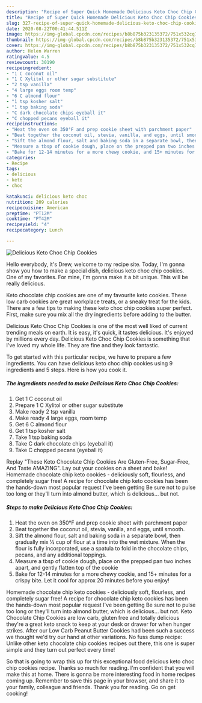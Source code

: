 ```yaml
---
description: "Recipe of Super Quick Homemade Delicious Keto Choc Chip Cookies"
title: "Recipe of Super Quick Homemade Delicious Keto Choc Chip Cookies"
slug: 327-recipe-of-super-quick-homemade-delicious-keto-choc-chip-cookies
date: 2020-08-22T00:41:44.511Z
image: https://img-global.cpcdn.com/recipes/b8b875b323135372/751x532cq70/delicious-keto-choc-chip-cookies-recipe-main-photo.jpg
thumbnail: https://img-global.cpcdn.com/recipes/b8b875b323135372/751x532cq70/delicious-keto-choc-chip-cookies-recipe-main-photo.jpg
cover: https://img-global.cpcdn.com/recipes/b8b875b323135372/751x532cq70/delicious-keto-choc-chip-cookies-recipe-main-photo.jpg
author: Helen Warren
ratingvalue: 4.5
reviewcount: 30190
recipeingredient:
- "1 C coconut oil"
- "1 C Xylitol or other sugar substitute"
- "2 tsp vanilla"
- "4 large eggs room temp"
- "6 C almond flour"
- "1 tsp kosher salt"
- "1 tsp baking soda"
- "C dark chocolate chips eyeball it"
- "C chopped pecans eyeball it"
recipeinstructions:
- "Heat the oven on 350°F and prep cookie sheet with parchment paper"
- "Beat together the coconut oil, stevia, vanilla, and eggs, until smooth."
- "Sift the almond flour, salt and baking soda in a separate bowl, then gradually mix ½ cup of flour at a time into the wet mixture. When the flour is fully incorporated, use a spatula to fold in the chocolate chips, pecans, and any additional toppings."
- "Measure a tbsp of cookie dough, place on the prepped pan two inches apart, and gently flatten top of the cookie"
- "Bake for 12-14 minutes for a more chewy cookie, and 15+ minutes for a crispy bite. Let it cool for approx 20 minutes before you enjoy!"
categories:
- Recipe
tags:
- delicious
- keto
- choc

katakunci: delicious keto choc 
nutrition: 209 calories
recipecuisine: American
preptime: "PT12M"
cooktime: "PT42M"
recipeyield: "4"
recipecategory: Lunch

---
```



![Delicious Keto Choc Chip Cookies](https://img-global.cpcdn.com/recipes/b8b875b323135372/751x532cq70/delicious-keto-choc-chip-cookies-recipe-main-photo.jpg)

Hello everybody, it's Drew, welcome to my recipe site. Today, I'm gonna show you how to make a special dish, delicious keto choc chip cookies. One of my favorites. For mine, I'm gonna make it a bit unique. This will be really delicious.

Keto chocolate chip cookies are one of my favourite keto cookies. These low carb cookies are great workplace treats, or a sneaky treat for the kids. There are a few tips to making these keto choc chip cookies super perfect. First, make sure you mix all the dry ingredients before adding to the butter.

Delicious Keto Choc Chip Cookies is one of the most well liked of current trending meals on earth. It is easy, it's quick, it tastes delicious. It's enjoyed by millions every day. Delicious Keto Choc Chip Cookies is something that I've loved my whole life. They are fine and they look fantastic.


To get started with this particular recipe, we have to prepare a few ingredients. You can have delicious keto choc chip cookies using 9 ingredients and 5 steps. Here is how you cook it.

<!--inarticleads1-->

##### The ingredients needed to make Delicious Keto Choc Chip Cookies:

1. Get 1 C coconut oil
1. Prepare 1 C Xylitol or other sugar substitute
1. Make ready 2 tsp vanilla
1. Make ready 4 large eggs, room temp
1. Get 6 C almond flour
1. Get 1 tsp kosher salt
1. Take 1 tsp baking soda
1. Take C dark chocolate chips (eyeball it)
1. Take C chopped pecans (eyeball it)


Replay &#34;These Keto Chocolate Chip Cookies Are Gluten-Free, Sugar-Free, And Taste AMAZING&#34;. Lay out your cookies on a sheet and bake! Homemade chocolate chip keto cookies - deliciously soft, flourless, and completely sugar free! A recipe for chocolate chip keto cookies has been the hands-down most popular request I&#39;ve been getting Be sure not to pulse too long or they&#39;ll turn into almond butter, which is delicious… but not. 

<!--inarticleads2-->

##### Steps to make Delicious Keto Choc Chip Cookies:

1. Heat the oven on 350°F and prep cookie sheet with parchment paper
1. Beat together the coconut oil, stevia, vanilla, and eggs, until smooth.
1. Sift the almond flour, salt and baking soda in a separate bowl, then gradually mix ½ cup of flour at a time into the wet mixture. When the flour is fully incorporated, use a spatula to fold in the chocolate chips, pecans, and any additional toppings.
1. Measure a tbsp of cookie dough, place on the prepped pan two inches apart, and gently flatten top of the cookie
1. Bake for 12-14 minutes for a more chewy cookie, and 15+ minutes for a crispy bite. Let it cool for approx 20 minutes before you enjoy!


Homemade chocolate chip keto cookies - deliciously soft, flourless, and completely sugar free! A recipe for chocolate chip keto cookies has been the hands-down most popular request I&#39;ve been getting Be sure not to pulse too long or they&#39;ll turn into almond butter, which is delicious… but not. Keto Chocolate Chip Cookies are low carb, gluten free and totally delicious they&#39;re a great keto snack to keep at your desk or drawer for when hunger strikes. After our Low Carb Peanut Butter Cookies had been such a success we thought we&#39;d try our hand at other variations. No fuss dump recipe: Unlike other keto chocolate chip cookies recipes out there, this one is super simple and they turn out perfect every time! 

So that is going to wrap this up for this exceptional food delicious keto choc chip cookies recipe. Thanks so much for reading. I'm confident that you will make this at home. There is gonna be more interesting food in home recipes coming up. Remember to save this page in your browser, and share it to your family, colleague and friends. Thank you for reading. Go on get cooking!
